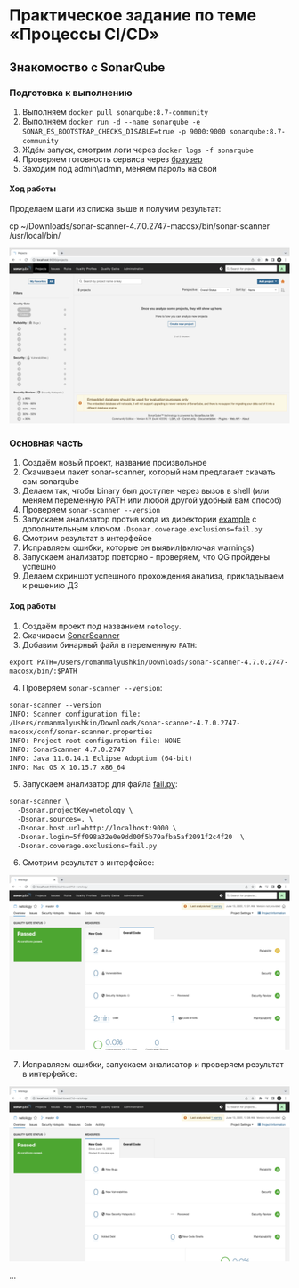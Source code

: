 # Практическое задание по теме «Процессы CI/CD»

## Знакомоство с SonarQube

### Подготовка к выполнению

1. Выполняем `docker pull sonarqube:8.7-community`
2. Выполняем `docker run -d --name sonarqube -e SONAR_ES_BOOTSTRAP_CHECKS_DISABLE=true -p 9000:9000 sonarqube:8.7-community`
3. Ждём запуск, смотрим логи через `docker logs -f sonarqube`
4. Проверяем готовность сервиса через [браузер](http://localhost:9000)
5. Заходим под admin\admin, меняем пароль на свой

#### Ход работы

Проделаем шаги из списка выше и получим результат:

cp ~/Downloads/sonar-scanner-4.7.0.2747-macosx/bin/sonar-scanner /usr/local/bin/

![SonarQube Main](img/SonarQube-main.png)

### Основная часть

1. Создаём новый проект, название произвольное
2. Скачиваем пакет sonar-scanner, который нам предлагает скачать сам sonarqube
3. Делаем так, чтобы binary был доступен через вызов в shell (или меняем переменную PATH или любой другой удобный вам способ)
4. Проверяем `sonar-scanner --version`
5. Запускаем анализатор против кода из директории [example](./example) с дополнительным ключом `-Dsonar.coverage.exclusions=fail.py`
6. Смотрим результат в интерфейсе
7. Исправляем ошибки, которые он выявил(включая warnings)
8. Запускаем анализатор повторно - проверяем, что QG пройдены успешно
9. Делаем скриншот успешного прохождения анализа, прикладываем к решению ДЗ

#### Ход работы

1. Создаём проект под названием `netology`.
2. Скачиваем [SonarScanner](https://binaries.sonarsource.com/Distribution/sonar-scanner-cli/sonar-scanner-cli-4.7.0.2747-macosx.zip) 
3. Добавим бинарный файл в переменную `PATH`:

```shell
export PATH=/Users/romanmalyushkin/Downloads/sonar-scanner-4.7.0.2747-macosx/bin/:$PATH
```

4. Проверяем `sonar-scanner --version`:

```shell
sonar-scanner --version
INFO: Scanner configuration file: /Users/romanmalyushkin/Downloads/sonar-scanner-4.7.0.2747-macosx/conf/sonar-scanner.properties
INFO: Project root configuration file: NONE
INFO: SonarScanner 4.7.0.2747
INFO: Java 11.0.14.1 Eclipse Adoptium (64-bit)
INFO: Mac OS X 10.15.7 x86_64
```

5. Запускаем анализатор для файла [fail.py](example/fail.py):

```shell
sonar-scanner \
  -Dsonar.projectKey=netology \
  -Dsonar.sources=. \
  -Dsonar.host.url=http://localhost:9000 \
  -Dsonar.login=5ff098a32e0e9dd00f5b79afba5af2091f2c4f20  \
  -Dsonar.coverage.exclusions=fail.py
```

6. Смотрим результат в интерфейсе:

![SonarQube failed](img/SonarQube-failed.png)

7. Исправляем ошибки, запускаем анализатор и проверяем результат в интерфейсе:

![SonarQube fixed](img/SonarQube-fixed.png)

...


